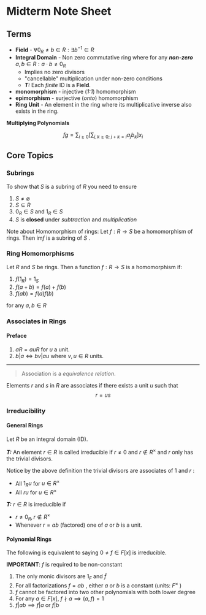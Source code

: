# Midterm Note Sheet

## Terms
+ **Field** - $\forall 0_R\neq b\in R: \exists b^{-1} \in R$
+ **Integral Domain** - Non zero commutative ring where for any ***non-zero*** $a, b \in R: a\cdot b \neq 0_R$
	+ Implies no zero divisors
	+ "cancellable" multiplication under non-zero conditions
	+ ***T:*** Each *finite* ID is a **Field**.
+ **monomorphism** - injective (*1\:1*) homomorphism
+ **epimorphism** - surjective (*onto*) homomorphism
+ **Ring Unit** - An element in the ring where its multiplicative inverse also exists in the ring.

**Multiplying Polynomials**

$$
fg = \sum_{i\geq 0}\biggr[ \sum_{j,k\geq 0;\ j+k=i} a_jb_k \biggr]x_i
$$

## Core Topics
### Subrings

To show that $S$ is a subring of $R$ you need to ensure

1. $S \neq \emptyset$
2. $S \subseteq R$
3. $0_R \in S$ and $1_R \in S$
4. $S$ is **closed** under *subtraction* and *multiplication*


Note about Homomorphism of rings: Let $f: R\to S$ be a homomorphism of rings. Then $\text{im} f$ is a subring of $S$ .

### Ring Homomorphisms

Let $R$ and $S$ be rings. Then a function $f: R\to S$ is a homomorphism if:

1. $f(1_R) = 1_S$
2. $f(a+b)=f(a)+f(b)$
3. $f(ab) = f(a)f(b)$

for any $a, b \in R$

### Associates in Rings

#### Preface 

1. $aR=auR$ for $u$ a unit.
2. $b|a \iff bv|au$ where $v, u \in R$ units.

--- 

> Association is a *equivalence relation*.

Elements $r$ and $s$ in $R$ are associates if there exists a unit $u$ such that $$r=us$$ 

### Irreducibility


#### General Rings
Let $R$ be an integral domain (ID). 

***T:*** An element $r \in R$ is called irreducible if $r \neq 0$ and $r \not \in R^{\times}$ and $r$ only has the trivial divisors. 

Notice by the above definition the trivial divisors are associates of $1$ and $r$ :

+ All $1_Ru$ for $u\in R^\times$
+ All $ru$ for $u\in R^\times$


***T:*** $r \in R$ is irreducible if
+ $r \neq 0_R,\, r\not\in R^\times$
+ Whenever $r=ab$ (factored) one of $a$ or $b$ is a unit.
 
#### Polynomial Rings

The following is equivalent to saying $0 \neq f\in F[x]$ is irreducible. 

**IMPORTANT**: $f$ is required to be non-constant

1. The only monic divisors are $1_F$ and $\tilde{f}$ 
2. For all factorizations $f=ab$ , either $a$ or $b$ is a constant (units: $F^\times$ )
3. $f$ cannot be factored into two other polynomials with both lower degree
4. For any $a\in F[x]$, $f\nmid a \implies (a, f)=1$
5. $f|ab \implies f|a \text{ or } f|b$  



